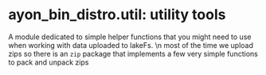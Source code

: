 # ayon_bin_distro.util: utility tools

A module dedicated to simple helper functions that you might need to use when
working with data uploaded to lakeFs. \n most of the time we upload zips so
there is an `zip` package that implements a few very simple functions to pack
and unpack zips
